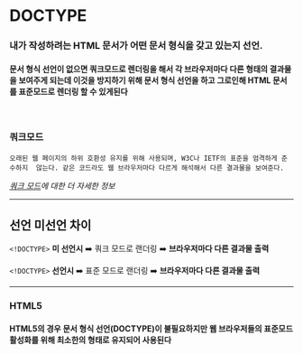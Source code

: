 # DOCTYPE

### 내가 작성하려는 HTML 문서가 어떤 문서 형식을 갖고 있는지 선언.

#### 문서 형식 선언이 없으면 **쿼크모드로** 렌더링을 해서 각 브라우저마다 다른 형태의 결과물을 보여주게 되는데 이것을 방지하기 위해 문서 형식 선언을 하고 그로인해 HTML 문서를 표준모드로 렌더링 할 수 있게된다

<br>

### 쿼크모드

    오래된 웹 페이지의 하위 호환성 유지를 위해 사용되며, W3C나 IETF의 표준을 엄격하게 준수하지  않는다. 같은 코드라도 웹 브라우저마다 다르게 해석해서 다른 결과물을 보여준다.

_[쿼크 모드](https://developer.mozilla.org/en-US/docs/Web/HTML/Quirks_Mode_and_Standards_Mode)에 대한 더 자세한 정보_

---

## 선언 미선언 차이

`<!DOCTYPE>` **미 선언시** ➡️ 쿼크 모드로 랜더링 ➡️ **브라우저마다 다른 결과물 출력**
<br>

`<!DOCTYPE>` **선언시** ➡️ 표준 모드로 랜더링 ➡️ **브라우저마다 다른 결과물 출력**
<br>

---

### HTML5

#### HTML5의 경우 문서 형식 선언(DOCTYPE)이 불필요하지만 웹 브라우저들의 표준모드 활성화를 위해 최소한의 형태로 유지되어 사용된다
